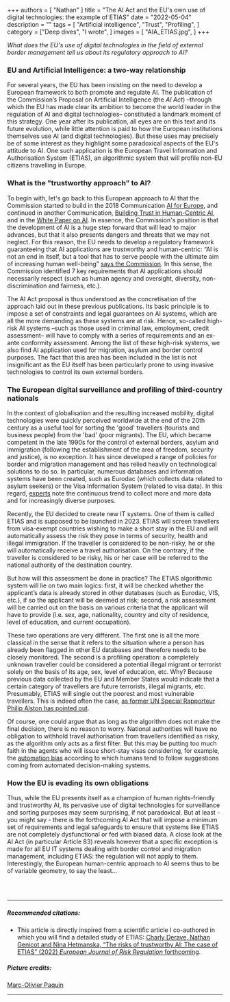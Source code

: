 +++
authors = [
    "Nathan"
]
title = "The AI Act and the EU's own use of digital technologies: the example of ETIAS"
date = "2022-05-04"
description = ""
tags = [ "Artificial intelligence", "Trust", "Profiling",
]
category = ["Deep dives", "I wrote", ]
images = [
    "AIA_ETIAS.jpg",
]
+++

*What does the EU's use of digital technologies in the field of external border management tell us about its regulatory approach to AI?*

### EU and Artificial Intelligence: a two-way relationship

For several years, the EU has been insisting on the need to develop a European framework to both promote and regulate AI. The publication of the Commission’s Proposal on Artificial Intelligence (the *AI Act*) –through which the EU has made clear its ambition to become the world leader in the regulation of AI and digital technologies– constituted a landmark moment of this strategy. One year after its publication, all eyes are on this text and its future evolution, while little attention is paid to how the European institutions themselves use AI (and digital technologies). But these uses may precisely be of some interest as they highlight some paradoxical aspects of the EU's attitude to AI. One such application is the European Travel Information and Authorisation System (ETIAS), an algorithmic system that will profile non-EU citizens travelling in Europe.

### What is the "trustworthy approach" to AI?

To begin with, let's go back to this European approach to AI that the Commission started to build in the 2018 Communication [AI for Europe](https://ec.europa.eu/transparency/documents-register/api/files/COM(2018)237_0/de00000000142394?rendition=false), and continued in another Communication, [Building Trust in Human-Centric AI](https://digital-strategy.ec.europa.eu/en/library/communication-building-trust-human-centric-artificial-intelligence), and in the [White Paper on AI](https://ec.europa.eu/info/publications/white-paper-artificial-intelligence-european-approach-excellence-and-trust_en). In essence, the Commission's position is that the development of AI is a huge step forward that will lead to major advances, but that it also presents dangers and threats that we may not neglect. For this reason, the EU needs to develop a regulatory framework guaranteeing that AI applications are trustworthy and human-centric: “AI is not an end in itself, but a tool that has to serve people with the ultimate aim of increasing human well-being” [says the Commission](https://digital-strategy.ec.europa.eu/en/library/communication-building-trust-human-centric-artificial-intelligence). In this sense, the Commission identified 7 key requirements that AI applications should necessarily respect (such as human agency and oversight, diversity, non-discrimination and fairness, etc.).

The AI Act proposal is thus understood as the concretisation of the approach laid out in these previous publications. Its basic principle is to impose a set of constraints and legal guarantees on AI systems, which are all the more demanding as these systems are at risk. Hence, so-called high-risk AI systems –such as those used in criminal law, employment, credit assessment– will have to comply with a series of requirements and an ex-ante conformity assessment. Among the list of these high-risk systems, we also find AI application used for migration, asylum and border control purposes. The fact that this area has been included in the list is not insignificant as the EU itself has been particularly prone to using invasive technologies to control its own external borders.

### The European digital surveillance and profiling of third-country nationals
In the context of globalisation and the resulting increased mobility, digital technologies were quickly perceived worldwide at the end of the 20th century as a useful tool for sorting the 'good' travellers (tourists and business people) from the 'bad' (poor migrants). The EU, which became competent in the late 1990s for the control of external borders, asylum and immigration (following the establishment of the area of freedom, security and justice), is no exception. It has since developed a range of policies for border and migration management and has relied heavily on technological solutions to do so. In particular, numerous databases and information systems have been created, such as Eurodac (which collects data related to asylum seekers) or the Visa Information System (related to visa data). In this regard, [experts](https://qmro.qmul.ac.uk/xmlui/handle/123456789/60690) note the continuous trend to collect more and more data and for increasingly diverse purposes.

Recently, the EU decided to create new IT systems. One of them is called ETIAS and is supposed to be launched in 2023. ETIAS will screen travellers from visa-exempt countries wishing to make a short stay in the EU and will automatically assess the risk they pose in terms of security, health and illegal immigration. If the traveller is considered to be non-risky, he or she will automatically receive a travel authorisation. On the contrary, if the traveller is considered to be risky, his or her case will be referred to the national authority of the destination country.

But how will this assessment be done in practice? The ETIAS algorithmic system will lie on two main logics: first, it will be checked whether the applicant’s data is already stored in other databases (such as Eurodac, VIS, etc.), if so the applicant will be deemed at risk; second, a risk assessment will be carried out on the basis on various criteria that the applicant will have to provide (i.e. sex, age, nationality, country and city of residence, level of education, and current occupation).

These two operations are very different. The first one is all the more classical in the sense that it refers to the situation where a person has already been flagged in other EU databases and therefore needs to be closely monitored. The second is a profiling operation: a completely unknown traveller could be considered a potential illegal migrant or terrorist solely on the basis of its age, sex, level of education, etc. Why? Because previous data collected by the EU and Member States would indicate that a certain category of travellers are future terrorists, illegal migrants, etc. Presumably, ETIAS will single out the poorest and most vulnerable travellers. This is indeed often the case, [as former UN Special Rapporteur Philip Alston has pointed out](https://algorithmwatch.org/en/un-special-rapporteur-on-digital-technology-and-social-protection-denounces-a-human-rights-free-zone/).

Of course, one could argue that as long as the algorithm does not make the final decision, there is no reason to worry. National authorities will have no obligation to withhold travel authorisation from travellers identified as risky, as the algorithm only acts as a first filter. But this may be putting too much faith in the agents who will issue short-stay visas considering, for example, the [automation bias](https://en.wikipedia.org/wiki/Automation_bias) according to which humans tend to follow suggestions coming from automated decision-making systems.

### How the EU is evading its own obligations

Thus, while the EU presents itself as a champion of human rights-friendly and trustworthy AI, its pervasive use of digital technologies for surveillance and sorting purposes may seem surprising, if not paradoxical. But at least - you might say - there is the forthcoming AI Act that will impose a minimum set of requirements and legal safeguards to ensure that systems like ETIAS are not completely dysfunctional or fed with biased data. A close look at the AI Act (in particular Article 83) reveals however that a specific exception is made for all EU IT systems dealing with border control and migration management, including ETIAS: the regulation will not apply to them. Interestingly, the European human-centric approach to AI seems thus to be of variable geometry, to say the least…

##### &nbsp; 
***
##### Recommended citations:
- This article is directly inspired from a scientific article I co-authored in which you will find a detailed study of ETIAS: [Charly Derave, Nathan Genicot and Nina Hetmanska, “The risks of trustworthy AI: The case of ETIAS” (2022) *European Journal of Risk Regulation* forthcoming](https://difusion.ulb.ac.be/vufind/Record/ULB-DIPOT:oai:dipot.ulb.ac.be:2013/341791/Holdings).

##### Picture credits:
[Marc-Olivier Paquin](https://unsplash.com/photos/nvpnVTjdzbM)
***
